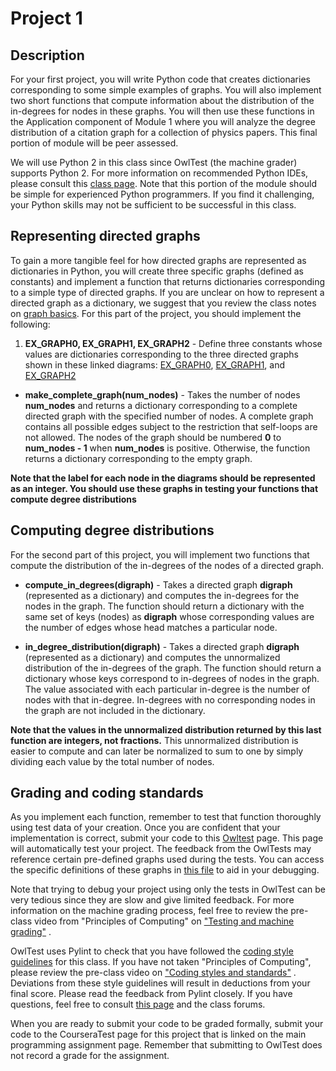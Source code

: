 # Project 1 
## Description
For your first project, you will write Python code that creates dictionaries corresponding to some simple examples of graphs. You will also implement two short functions that compute information about the distribution of the in-degrees for nodes in these graphs. You will then use these functions in the Application component of Module 1 where you will analyze the degree distribution of a citation graph for a collection of physics papers. This final portion of module will be peer assessed.

We will use Python 2 in this class since OwlTest (the machine grader) supports Python 2. For more information on recommended Python IDEs, please consult this 
[class page](https://www.coursera.org/learn/algorithmic-thinking-1/resources/Ks5st). Note that this portion of the module should be simple for experienced Python programmers. If you find it challenging, your Python skills may not be sufficient to be successful in this class.

## Representing directed graphs
To gain a more tangible feel for how directed graphs are represented as dictionaries in Python, you will create three specific graphs (defined as constants) and implement a function that returns dictionaries corresponding to a simple type of directed graphs. If you are unclear on how to represent a directed graph as a dictionary, we suggest that you review the class notes on 
[graph basics](https://storage.googleapis.com/codeskulptor-alg/pdf/GraphBasics.pdf). For this part of the project, you should implement the following:

 1. **EX_GRAPH0, EX_GRAPH1, EX_GRAPH2** - Define three constants whose values are dictionaries corresponding to the three directed graphs shown in these linked diagrams:
    [EX_GRAPH0](http://storage.googleapis.com/codeskulptor-alg/alg_example_graph0.jpg),
    [EX_GRAPH1](http://storage.googleapis.com/codeskulptor-alg/alg_example_graph1.jpg), and [EX_GRAPH2](http://storage.googleapis.com/codeskulptor-alg/alg_example_graph2.jpg)
 - **make_complete_graph(num_nodes)** - Takes the number of nodes **num_nodes** and returns a dictionary corresponding to a complete directed graph with the specified number of nodes. A complete graph contains all possible edges subject to the restriction that self-loops are not allowed. The nodes of the graph should be numbered
   **0** to **num_nodes - 1** when **num_nodes** is positive. Otherwise, the function returns a dictionary corresponding to the empty graph.


 **Note that the label for each node in the diagrams should be represented as an integer. You should use these graphs in testing your functions that compute degree distributions**

## Computing degree distributions
For the second part of this project, you will implement two functions that compute the distribution of the in-degrees of the nodes of a directed graph.

 - **compute_in_degrees(digraph)** - Takes a directed graph **digraph** (represented as a dictionary) and computes the in-degrees for the nodes in the graph. The function should return a dictionary with the same set of keys (nodes) as **digraph** whose corresponding values are the number of edges whose head matches a particular node.

 - **in_degree_distribution(digraph)** - Takes a directed graph **digraph** (represented as a dictionary) and computes the unnormalized distribution of the in-degrees of the graph. The function should return a dictionary whose keys correspond to in-degrees of nodes in the graph. The value associated with each particular in-degree is the number of nodes with that in-degree. In-degrees with no corresponding nodes in the graph are not included in the dictionary.

 **Note that the values in the unnormalized distribution returned by this last function are integers, not fractions.**
 This unnormalized distribution is easier to compute and can later be normalized to sum to one by simply dividing each value by the total number of nodes.

## Grading and coding standards
As you implement each function, remember to test that function thoroughly using test data of your creation. Once you are confident that your implementation is correct, submit your code to this 
[Owltest](http://codeskulptor.appspot.com/owltest?urlTests=alg.module1_tests.py&urlPylintConfig=alg.pylint_config.py&imports=%7Balg:(alg_module1_graphs)%7D&)
 page. This page will automatically test your project. The feedback from the OwlTests may reference certain pre-defined graphs used during the tests. You can access the specific definitions of these graphs in 
[this file](http://storage.googleapis.com/codeskulptor-alg/alg_module1_graphs.py)
 to aid in your debugging.

Note that trying to debug your project using only the tests in OwlTest can be very tedious since they are slow and give limited feedback. For more information on the machine grading process, feel free to review the pre-class video from "Principles of Computing" on 
["Testing and machine grading"](https://www.coursera.org/learn/algorithmic-thinking-1/lecture/tyUfU/testing-and-machine-grading-poc)
.

OwlTest uses Pylint to check that you have followed the 
[coding style guidelines](https://www.coursera.org/learn/algorithmic-thinking-1/resources/uRKr4)
 for this class. If you have not taken "Principles of Computing", please review the pre-class video on 
["Coding styles and standards"](https://www.coursera.org/learn/algorithmic-thinking-1/lecture/31Mkp/coding-styles-and-standards-poc)
. Deviations from these style guidelines will result in deductions from your final score. Please read the feedback from Pylint closely. If you have questions, feel free to consult 
[this page](https://www.coursera.org/learn/algorithmic-thinking-1/resources/poDJa)
 and the class forums.

When you are ready to submit your code to be graded formally, submit your code to the CourseraTest page for this project that is linked on the main programming assignment page. Remember that submitting to OwlTest does not record a grade for the assignment.
